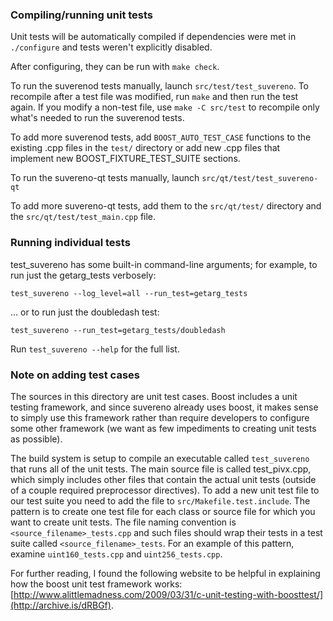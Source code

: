 ### Compiling/running unit tests

Unit tests will be automatically compiled if dependencies were met in `./configure`
and tests weren't explicitly disabled.

After configuring, they can be run with `make check`.

To run the suverenod tests manually, launch `src/test/test_suvereno`. To recompile
after a test file was modified, run `make` and then run the test again. If you
modify a non-test file, use `make -C src/test` to recompile only what's needed
to run the suverenod tests.

To add more suverenod tests, add `BOOST_AUTO_TEST_CASE` functions to the existing
.cpp files in the `test/` directory or add new .cpp files that
implement new BOOST_FIXTURE_TEST_SUITE sections.

To run the suvereno-qt tests manually, launch `src/qt/test/test_suvereno-qt`

To add more suvereno-qt tests, add them to the `src/qt/test/` directory and
the `src/qt/test/test_main.cpp` file.

### Running individual tests

test_suvereno has some built-in command-line arguments; for
example, to run just the getarg_tests verbosely:

    test_suvereno --log_level=all --run_test=getarg_tests

... or to run just the doubledash test:

    test_suvereno --run_test=getarg_tests/doubledash

Run `test_suvereno --help` for the full list.

### Note on adding test cases

The sources in this directory are unit test cases.  Boost includes a
unit testing framework, and since suvereno already uses boost, it makes
sense to simply use this framework rather than require developers to
configure some other framework (we want as few impediments to creating
unit tests as possible).

The build system is setup to compile an executable called `test_suvereno`
that runs all of the unit tests.  The main source file is called
test_pivx.cpp, which simply includes other files that contain the
actual unit tests (outside of a couple required preprocessor
directives). To add a new unit test file to our test suite you need
to add the file to `src/Makefile.test.include`. The pattern is to
create one test file for each class or source file for which you want
to create unit tests.  The file naming convention is
`<source_filename>_tests.cpp` and such files should wrap their tests
in a test suite called `<source_filename>_tests`.  For an example of
this pattern, examine `uint160_tests.cpp` and `uint256_tests.cpp`.

For further reading, I found the following website to be helpful in
explaining how the boost unit test framework works:
[http://www.alittlemadness.com/2009/03/31/c-unit-testing-with-boosttest/](http://archive.is/dRBGf).
